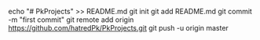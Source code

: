 echo "# PkProjects" >> README.md
git init
git add README.md
git commit -m "first commit"
git remote add origin https://github.com/hatredPk/PkProjects.git
git push -u origin master
